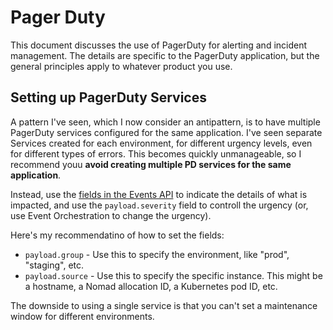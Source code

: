 # Pager Duty

This document discusses the use of PagerDuty for alerting and incident management. The details are specific to the PagerDuty application,
but the general principles apply to whatever product you use.

## Setting up PagerDuty Services

A pattern I've seen, which I now consider an antipattern, is to have multiple PagerDuty services configured for the same application. I've seen
separate Services created for each environment, for different urgency levels, even for different types of errors. This becomes quickly
unmanageable, so I recommend youu **avoid creating multiple PD services for the same application**.

Instead, use the [fields in the Events API](https://developer.pagerduty.com/api-reference/368ae3d938c9e-send-an-event-to-pager-duty#request-body) to indicate
the details of what is impacted, and use the `payload.severity` field to controll the urgency (or, use Event Orchestration to change the urgency).

Here's my recommendatino of how to set the fields:
* `payload.group` - Use this to specify the environment, like "prod", "staging", etc.
* `payload.source` - Use this to specify the specific instance. This might be a hostname, a Nomad allocation ID, a Kubernetes pod ID, etc.

The downside to using a single service is that you can't set a maintenance window for different environments.

